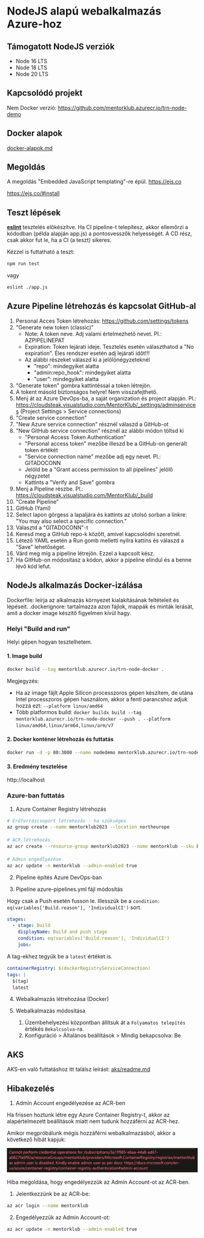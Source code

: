 # NodeJS alapú webalkalmazás Azure-hoz

## Támogatott NodeJS verziók

- Node 16 LTS
- Node 18 LTS
- Node 20 LTS

## Kapcsolódó projekt

Nem Docker verzió: https://github.com/mentorklub.azurecr.io/trn-node-demo


## Docker alapok

[docker-alapok.md](./docs/docker-alapok.md)

## Megoldás

A megoldás "Embedded JavaScript templating"-re épül. https://ejs.co

https://ejs.co/#install

## Teszt lépések

**[eslint](https://eslint.org/)** tesztelés előkészítve.
Ha CI pipeline-t telepítesz, akkor ellemőrzi a kódodban (példa alapján app.js) a pontosvesszők helyességét. A CD rész, csak akkor fut le, ha a CI (a teszt) sikeres.

Kézzel is futtatható a teszt:

```bash
npm run test
```

vagy

```bash
eslint ./app.js
```

## Azure Pipeline létrehozás és kapcsolat GitHub-al

1. Personal Acces Token létrehozás: https://github.com/settings/tokens
2. "Generate new token (classic)"
   - Note: A token neve. Adj valami értelmezhető nevet. Pl.: AZPIPELINEPAT
   - Expiration: Token lejárati ideje. Tesztelés esetén választhatod a "No expiration". Éles rendszer esetén adj lejárati időt!!!
   - Az alábbi részeket válaszd ki a jelölönégyzeteknél
     - "repo": mindegyiket alatta
     - "admin:repo_hook": mindegyiket alatta
     - "user": mindegyiket alatta
3. "Generate token" gombra kattintéssal a token létrejön.
4. A tokent másold biztonságos helyre! Nem visszafejthető.
5. Menj át az Azure DevOps-ba, a saját organization és project alapján. Pl.: https://cloudsteak.visualstudio.com/MentorKlub/_settings/adminservices (Project Settings > Service connections)
6. "Create service connection"
7. "New Azure service connection" résznél válaszd a GitHub-ot
8. "New GitHub service connection" résznél az alábbi módon töltsd ki
   - "Personal Access Token Authentication"
   - "Personal access token" mezőbe illeszd be a GitHub-on generált token értékét
   - "Service connection name" mezőbe adj egy nevet. Pl.: GITADOCONN
   - Jelöld be a "Grant access permission to all pipelines" jelölő négyzetet
   - Kattints a "Verify and Save" gombra
9. Menj a Pipeline részbe. Pl.: https://cloudsteak.visualstudio.com/MentorKlub/_build
10. "Create Pipeline"
11. GitHub (Yaml)
12. Select lapon görgess a lapaljára és kattints az utolsó sorban a linkre: "You may also select a specific connection."
13. Választd a "GITADOCONN"-t
14. Keresd meg a GitHub repo-k között, amivel kapcsolódni szeretnél.
15. Létező YAML esetén a Run gomb melletti nyilra kattins és válaszd a "Save" lehetőséget.
16. Várd meg míg a pipeline létrejön. Ezzel a kapcsolt kész.
17. Ha GitHub-on módosítasz a kódon, akkor a pipeline elindul és a benne lévő kód lefut.

## NodeJs alkalmazás Docker-izálása

Dockerfile: leírja az alkalmazás környezet kialakításának feltételeit és lépéseit.
.dockerignore: tartalmazza azon fájlok, mappák és minták lerását, amit a docker image készítő figyelmen kívül hagy.

### Helyi "Build and run"

Helyi gépen hogyan tesztelhetem.

#### 1. Image build

```bash
docker build --tag mentorklub.azurecr.io/trn-node-docker .
```

Megjegyzés: 
- Ha az image fájlt Apple Silicon processzoros gépen készítem, de utána Intel processzoros gépen használom, akkor a fenti parancshoz adjuk hozzá ezt: `--platform linux/amd64`
- Több platformos build: `docker buildx build --tag mentorklub.azurecr.io/trn-node-docker --push . --platform linux/amd64,linux/arm64,linux/arm/v7`
#### 2. Docker konténer létrehozás és futtatás

```bash
docker run -d -p 80:3000 --name nodedemo mentorklub.azurecr.io/trn-node-docker:latest
```

#### 3. Eredmény tesztelése

http://localhost

### Azure-ban futtatás

1. Azure Container Registry létrehozás

```bash
# Erőforráscsoport létrehozás - ha szükséges
az group create --name mentorklub2023 --location northeurope

# ACR létrehozás
az acr create --resource-group mentorklub2023 --name mentorklub --sku Basic

# Admin engedlyezése
az acr update -n mentorklub --admin-enabled true
```

2. Pipeline építés Azure DevOps-ban
  
3. Pipeline azure-pipelines.yml fájl módosítás

Hogy csak a Push esetén fusson le. Illesszük be a `condition: eq(variables['Build.reason'], 'IndividualCI')` sort.

```yaml
stages:
  - stage: Build
    displayName: Build and push stage
    condition: eq(variables['Build.reason'], 'IndividualCI')
    jobs:
```

A tag-ekhez tegyük be a `latest` értéket is.

```yaml
containerRegistry: $(dockerRegistryServiceConnection)
tags: |
  $(tag)
  latest
```

4. Webalkalmazás létrehozása (Docker)

5. Webalkalmazás módosítása

   1. Üzembehelyezési központban állítsuk át a `Folyamatos telepítés` értékés `Bekalcsolva`-ra.
   2. Konfiguráció > Általános beállítások > Mindig bekapcsolva: Be



## AKS

AKS-en való futtatáshoz itt találsz leírást: [aks/readme.md](aks/readme.md)


## Hibakezelés

1. Admin Account engedélyezése az ACR-ben

Ha frissen hoztunk létre egy Azure Container Registry-t, akkor az alapértelmezett beállítások miatt nem tudunk hozzáférni az ACR-hez. 

Amikor megpróbálunk mégis hozzáférni webalkalmazásból, akkor a következő hibát kapjuk:

![ACR hiba](docs/images/acr-admin-error.png)

Hiba megoldása, hogy engedélyezzük az Admin Account-ot az ACR-ben.

1. Jelentkezzünk be az ACR-be:

```bash
az acr login --name mentorklub

```

2. Engedélyezzük az Admin Account-ot:

```bash
az acr update -n mentorklub --admin-enabled true
```